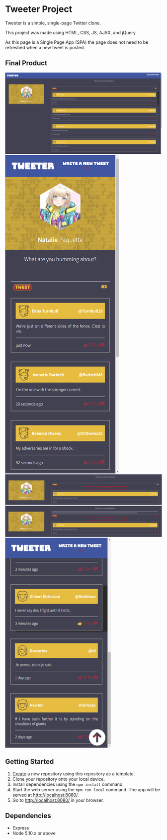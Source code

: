 # Tweeter Project

Tweeter is a simple, single-page Twitter clone.

This project was made using HTML, CSS, JS, AJAX, and jQuery

As this page is a Single Page App (SPA) the page does not need to be refreshed when a new tweet is posted.

## Final Product
![Main Page](https://github.com/Enired/tweeter/blob/master/docs/main-page.png)
![Small Screen Main Page](https://github.com/Enired/tweeter/blob/master/docs/small-screen-main-page.png)
![Screenshot of Error message when there is no input](https://github.com/Enired/tweeter/blob/master/docs/error-message-no-input.png)
![Screenshot of Error message when the character limit is exceeded](https://github.com/Enired/tweeter/blob/master/docs/error-message-over-limit.png)
![Scroll to top button](https://github.com/Enired/tweeter/blob/master/docs/scroll-back-up-to-top-button.png)

## Getting Started

1. [Create](https://docs.github.com/en/repositories/creating-and-managing-repositories/creating-a-repository-from-a-template) a new repository using this repository as a template.
2. Clone your repository onto your local device.
3. Install dependencies using the `npm install` command.
3. Start the web server using the `npm run local` command. The app will be served at <http://localhost:8080/>.
4. Go to <http://localhost:8080/> in your browser.

## Dependencies

- Express
- Node 5.10.x or above
